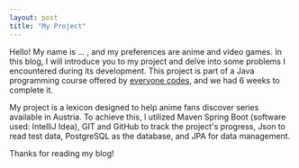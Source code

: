 ```yaml
---
layout: post
title: "My Project"
---
```


Hello! My name is ... , and my preferences are anime and video games. In this blog, I will introduce you to my project and delve into some problems I encountered during its development. This project is part of a Java programming course offered by [everyone codes](https://everyonecodes.io/), and we had 6 weeks to complete it.

My project is a lexicon designed to help anime fans discover series available in Austria. To achieve this, I utilized Maven Spring Boot (software used: IntelliJ Idea), GIT and GitHub to track the project's progress, Json to read test data, PostgreSQL as the database, and JPA for data management.

Thanks for reading my blog!